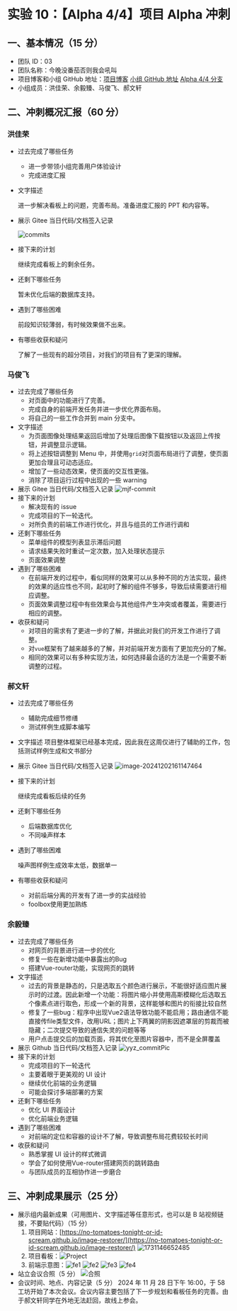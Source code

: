 # 实验 10：【Alpha 4/4】项目 Alpha 冲刺

## 一、基本情况（15 分）

- 团队 ID：03
- 团队名称：今晚没番茄否则我会吼叫
- 项目博客和小组 GitHub 地址：[项目博客](https://no-tomatoes-tonight-or-id-scream.github.io/image-restorer/) [小组 GitHub 地址](https://github.com/no-tomatoes-tonight-or-id-scream/image-restorer) [Alpha 4/4 分支](https://github.com/no-tomatoes-tonight-or-id-scream/image-restorer/tree/alpha-4/4)
- 小组成员：洪佳荣、余毅臻、马俊飞、郝文轩

## 二、冲刺概况汇报（60 分）

### 洪佳荣

- 过去完成了哪些任务
  - 进一步带领小组完善用户体验设计
  - 完成进度汇报
- 文字描述

  进一步解决看板上的问题，完善布局。准备进度汇报的 PPT 和内容等。

- 展示 Gitee 当日代码/文档签入记录

  ![commits](assets/2024-12-02-10-34-58.png)

- 接下来的计划

  继续完成看板上的剩余任务。

- 还剩下哪些任务

  暂未优化后端的数据库支持。

- 遇到了哪些困难

  前段知识较薄弱，有时候效果做不出来。

- 有哪些收获和疑问

  了解了一些现有的超分项目，对我们的项目有了更深的理解。

### 马俊飞

- 过去完成了哪些任务
  - 对页面中的功能进行了完善。
  - 完成自身的前端开发任务并进一步优化界面布局。
  - 将自己的一些工作合并到 main 分支中。
- 文字描述
  - 为页面图像处理结果返回后增加了处理后图像下载按钮以及返回上传按钮，并调整显示逻辑。
  - 将上述按钮调整到 Menu 中，并使用`grid`对页面布局进行了调整，使页面更加合理且可动态适应。
  - 增加了一些动态效果，使页面的交互性更强。
  - 消除了项目运行过程中出现的一些 warning
- 展示 Gitee 当日代码/文档签入记录
  ![mjf-commit](assets/2024-12-1-mjf.png)
- 接下来的计划
  - 解决现有的 issue
  - 完成项目的下一轮迭代。
  - 对所负责的前端工作进行优化，并且与组员的工作进行调和
- 还剩下哪些任务
  - 菜单组件的模型列表显示滞后问题
  - 请求结果失败时重试一定次数，加入处理状态提示
  - 页面效果调整
- 遇到了哪些困难
  - 在前端开发的过程中，看似同样的效果可以从多种不同的方法实现，最终的效果的适应性也不同，起初时了解的组件不够多，导致后续需要进行相应调整。
  - 页面效果调整过程中有些效果会与其他组件产生冲突或者覆盖，需要进行相应的调整。
- 收获和疑问
  - 对项目的需求有了更进一步的了解，并据此对我们的开发工作进行了调整。
  - 对`vue`框架有了越来越多的了解，并对前端开发方面有了更加充分的了解。
  - 相同的效果可以有多种实现方法，如何选择最合适的方法是一个需要不断调整的过程。

### 郝文轩

- 过去完成了哪些任务
  
  + 辅助完成细节修缮
  + 测试样例生成脚本编写
- 文字描述
  项目整体框架已经基本完成，因此我在这周仅进行了辅助的工作，包括测试样例生成和文书部分
- 展示 Gitee 当日代码/文档签入记录
  ![image-20241202161147464](https://image-host-mooliht.oss-cn-beijing.aliyuncs.com/img/image-20241202161147464.png)
- 接下来的计划
  
  继续完成看板后续的任务
- 还剩下哪些任务
  
  + 后端数据库优化
  + 不同噪声样本
- 遇到了哪些困难
  
  噪声图样例生成效率太低，数据单一
- 有哪些收获和疑问
  - 对前后端分离的开发有了进一步的实战经验
  - foolbox使用更加熟练

### 余毅臻

- 过去完成了哪些任务
  - 对网页的背景进行进一步的优化
  - 修复一些在新增功能中暴露出的Bug
  - 搭建Vue-router功能，实现网页的跳转
- 文字描述
  - 过去的背景是静态的，只是选取五个颜色进行展示，不能很好适应图片展示时的过渡。因此新增一个功能：将图片缩小并使用高斯模糊化后选取五个像素点进行取色，形成一个新的背景，这样能够和图片的衔接比较自然
  - 修复了一些bug：程序中出现Vue2语法导致功能不能启用；路由通信不能直接传file类型文件，改用URL；图片上下两翼的阴影因遮罩层的剪裁而被隐藏；二次提交导致的通信失灵的问题等等
  - 用户点击提交后的加载页面，将其优化至图片容器中，而不是全屏覆盖
- 展示 Github 当日代码/文档签入记录
  ![yyz_commitPic](assets/2024-12-2-11-30-00.png)
- 接下来的计划
  - 完成项目的下一轮迭代
  - 主要着眼于更美观的 UI 设计
  - 继续优化前端的业务逻辑
  - 可能会探讨多端部署的方案
- 还剩下哪些任务
  - 优化 UI 界面设计
  - 优化前端业务逻辑
- 遇到了哪些困难
  - 对前端的定位和容器的设计不了解，导致调整布局花费较较长时间
- 收获和疑问
  - 熟悉掌握 UI 设计的样式微调
  - 学会了如何使用Vue-router搭建网页的跳转路由
  - 与团队成员的互相协作进一步磨合

## 三、冲刺成果展示（25 分）

- 展示组内最新成果（可用图片、文字描述等任意形式，也可以是 B 站视频链接，不要贴代码）（15 分）
  1. 项目网站：[https://no-tomatoes-tonight-or-id-scream.github.io/image-restorer/](https://no-tomatoes-tonight-or-id-scream.github.io/image-restorer/)
     ![1731146652485](https://github.com/user-attachments/assets/423d1324-81df-4e7c-9493-6dc5cbfab7d3)
  2. 项目看板：![Project](assets/kanban.png)
  3. 前端示意图：![fe1](assets/tempdemo-2024-12-03-1.png) ![fe2](assets/tempdemo-2024-12-03-2.png) ![fe3](assets/tempdemo-2024-12-03-3.png) ![fe4](assets/tempdemo-2024-12-03-4.png)
- 站立会议合照（5 分）
  ![合照](assets/hezhao.png)
- 会议时间、地点、内容记录（5 分）
  2024 年 11 月 28 日下午 16:00，于 58 工坊开始了本次会议。会议内容主要包括了下一步规划和看板任务的完善。由于郝文轩同学在外地无法赶回，故线上参会。
